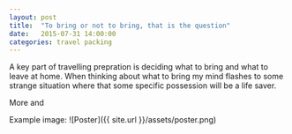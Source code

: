 ```yaml
---
layout: post
title:  "To bring or not to bring, that is the question"
date:   2015-07-31 14:00:00
categories: travel packing
---
```

A key part of travelling prepration is deciding what to bring and what to leave
at home. When thinking about what to bring my mind flashes to some strange
situation where that some specific possession will be a life saver.

More and 


Example image:
![Poster]({{ site.url }}/assets/poster.png)
